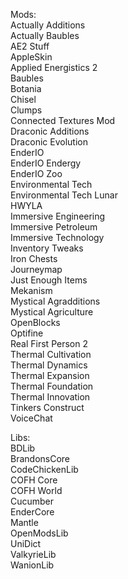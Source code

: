Mods:  
  Actually Additions  
  Actually Baubles  
  AE2 Stuff  
  AppleSkin  
  Applied Energistics 2  
  Baubles  
  Botania  
  Chisel  
  Clumps  
  Connected Textures Mod  
  Draconic Additions  
  Draconic Evolution  
  EnderIO  
  EnderIO Endergy  
  EnderIO Zoo  
  Environmental Tech  
  Environmental Tech Lunar  
  HWYLA  
  Immersive Engineering  
  Immersive Petroleum  
  Immersive Technology  
  Inventory Tweaks  
  Iron Chests  
  Journeymap  
  Just Enough Items  
  Mekanism  
  Mystical Agradditions  
  Mystical Agriculture  
  OpenBlocks  
  Optifine  
  Real First Person 2  
  Thermal Cultivation  
  Thermal Dynamics  
  Thermal Expansion  
  Thermal Foundation  
  Thermal Innovation  
  Tinkers Construct  
  VoiceChat  

Libs:  
  BDLib  
  BrandonsCore  
  CodeChickenLib  
  COFH Core  
  COFH World  
  Cucumber  
  EnderCore  
  Mantle  
  OpenModsLib  
  UniDict  
  ValkyrieLib  
  WanionLib  
